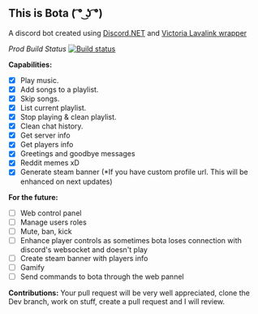 
## This is Bota  ( ͡° ͜ʖ ͡°) 
 A discord bot created using [Discord.NET](https://github.com/discord-net/Discord.Net) and [Victoria Lavalink wrapper](https://github.com/Yucked/Victoria)

 *Prod Build Status*
 [![Build status](https://dev.azure.com/BotaCorp/Botabot/_apis/build/status/Botabot-Prod)](https://dev.azure.com/BotaCorp/Botabot/_build/latest?definitionId=6)

**Capabilities:**
- [x] Play music.
- [x] Add songs to a playlist.
- [x] Skip songs.
- [x] List current playlist.
- [x] Stop playing & clean playlist.
- [x] Clean chat history.
- [x] Get server info
- [x] Get players info
- [x] Greetings and goodbye messages
- [x] Reddit memes xD
- [x] Generate steam banner (*If you have custom profile  url. This will be enhanced on next updates)

**For the future:**
- [ ] Web control panel
- [ ] Manage users roles
- [ ] Mute, ban, kick
- [ ] Enhance player controls as sometimes bota loses connection with discord's websocket and doesn't play 
- [ ] Create steam banner with players info
- [ ] Gamify
- [ ] Send commands to bota through the web pannel

**Contributions:**
Your pull request will be very well appreciated, clone the Dev branch, work on stuff, create a pull request and I will review.